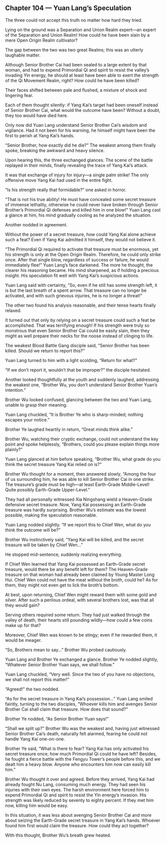 ## Chapter 104 — Yuan Lang’s Speculation

The three could not accept this truth no matter how hard they tried.

Lying on the ground was a Separation and Union Realm expert—an expert of the Separation and Union Realm! How could he have been slain by a mere Open Origin Realm cultivator?

The gap between the two was two great Realms; this was an utterly laughable matter.

Although Senior Brother Cai had been sealed to a large extent by that woman, and had to expend Primordial Qi and spirit to resist the valley’s invading Yin energy, he should at least have been able to exert the strength of the Qi Movement Realm, right? How could he have been killed?

Their faces shifted between pale and flushed, a mixture of shock and lingering fear.

Each of them thought silently: if Yang Kai’s target had been oneself instead of Senior Brother Cai, what would the outcome have been? Without a doubt, they too would have died here.

Only now did Yuan Lang understand Senior Brother Cai’s wisdom and vigilance. Had it not been for his warning, he himself might have been the first to perish at Yang Kai’s hands.

“Senior Brother, how exactly did he die?” The weakest among them finally spoke, breaking the awkward and heavy silence.

Upon hearing this, the three exchanged glances. The scene of the battle replayed in their minds, finally revealing the trace of Yang Kai’s attack.

It was that exchange of injury for injury—a single palm strike! The only offensive move Yang Kai had used in the entire fight.

“Is his strength really that formidable?” one asked in horror.

“That is not his true ability! He must have concealed some secret treasure of immense lethality, otherwise he could never have broken through Senior Brother’s Primordial Qi defenses and killed him in one blow!” Yuan Lang cast a glance at him, his mind gradually cooling as he analyzed the situation.

Another nodded in agreement.

Without the power of a secret treasure, how could Yang Kai alone achieve such a feat? Even if Yang Kai admitted it himself, they would not believe it.

“The Primordial Qi required to activate that treasure must be enormous, yet his strength is only at the Open Origin Realm. Therefore, he could only strike once. After that single blow, regardless of success or failure, he would immediately flee!” Yuan Lang’s face darkened. The more he thought, the clearer his reasoning became. His mind sharpened, as if holding a precious insight. His speculation fit well with Yang Kai’s suspicious actions.

Yuan Lang said with certainty, “So, even if he still has some strength left, it is but the last breath of a spent arrow. That treasure can no longer be activated, and with such grievous injuries, he is no longer a threat!”

The other two found his analysis reasonable, and their tense hearts finally relaxed.

It turned out that only by relying on a secret treasure could such a feat be accomplished. That was terrifying enough! If his strength were truly so monstrous that even Senior Brother Cai could be easily slain, then they might as well prepare their necks for the noose instead of clinging to life.

The weakest Blood Battle Gang disciple said, “Senior Brother has been killed. Should we return to report this?”

Yuan Lang turned to him with a light scolding, “Return for what?”

“If we don’t report it, wouldn’t that be improper?” the disciple hesitated.

Another looked thoughtfully at the youth and suddenly laughed, addressing the weakest one, “Brother Wu, you don’t understand Senior Brother Yuan’s intention.”

Brother Wu looked confused, glancing between the two and Yuan Lang, unable to grasp their meaning.

Yuan Lang chuckled, “It is Brother Ye who is sharp-minded; nothing escapes your notice.”

Brother Ye laughed heartily in return, “Great minds think alike.”

Brother Wu, watching their cryptic exchange, could not understand the key point and spoke helplessly, “Brothers, could you please explain things more plainly?”

Yuan Lang glanced at him before speaking, “Brother Wu, what grade do you think the secret treasure Yang Kai relied on is?”

Brother Wu thought for a moment, then answered slowly, “Among the four of us surrounding him, he was able to kill Senior Brother Cai in one strike. The treasure’s grade must be high—at least Earth-Grade Middle-Level! Quite possibly Earth-Grade Upper-Level.”

They had all personally witnessed Xia Ningshang wield a Heaven-Grade defensive secret treasure. Now, Yang Kai possessing an Earth-Grade treasure was hardly surprising. Brother Wu’s estimate was the lowest possible, making the speculation reasonable.

Yuan Lang nodded slightly. “If we report this to Chief Wen, what do you think the outcome will be?”

Brother Wu instinctively said, “Yang Kai will be killed, and the secret treasure will be taken by Chief Wen…”

He stopped mid-sentence, suddenly realizing everything.

If Chief Wen learned that Yang Kai possessed an Earth-Grade secret treasure, would there be any benefit left for them? The Heaven-Grade treasure on that woman had already been claimed by Young Master Long Hui. Chief Wen could not have the meat without the broth, could he? As for them, they might not even get to lick the broth’s bottom.

At best, upon returning, Chief Wen might reward them with some gold and silver. After such a perilous ordeal, with several brothers lost, was that all they would gain?

Serving others required some return. They had just walked through the valley of death, their hearts still pounding wildly—how could a few coins make up for that?

Moreover, Chief Wen was known to be stingy; even if he rewarded them, it would be meager.

“So, Brothers mean to say…” Brother Wu probed cautiously.

Yuan Lang and Brother Ye exchanged a glance. Brother Ye nodded slightly, “Whatever Senior Brother Yuan says, we shall follow.”

Yuan Lang chuckled, “Very well. Since the two of you have no objections, we shall not report this matter!”

“Agreed!” the two nodded.

“As for the secret treasure in Yang Kai’s possession…” Yuan Lang smiled faintly, turning to the two disciples, “Whoever kills him and avenges Senior Brother Cai shall claim that treasure. How does that sound?”

Brother Ye nodded, “As Senior Brother Yuan says!”

“Shall we split up?” Brother Wu was the weakest and, having just witnessed Senior Brother Cai’s death, naturally felt alarmed, fearing he could not handle Yang Kai one-on-one.

Brother Ye said, “What is there to fear? Yang Kai has only activated his secret treasure once; how much Primordial Qi could he have left? Besides, he fought a fierce battle with the Fengyu Tower’s people before this, and we dealt him a heavy blow. Anyone who encounters him now can easily kill him.”

Brother Wu thought it over and agreed. Before they arrived, Yang Kai had already fought Nu Lang, consuming much energy. They had seen his injuries with their own eyes. The harsh environment here forced him to expend Primordial Qi and spirit to resist the Yin energy’s invasion. His strength was likely reduced by seventy to eighty percent. If they met him now, killing him would be easy.

In this situation, it was less about avenging Senior Brother Cai and more about seizing the Earth-Grade secret treasure in Yang Kai’s hands. Whoever found him first would claim the treasure. How could they act together?

With this thought, Brother Wu’s breath grew heated.
